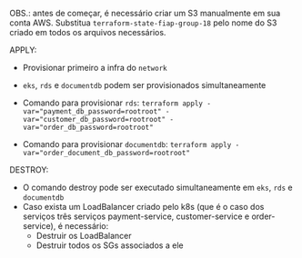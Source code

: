OBS.: antes de começar, é necessário criar um S3 manualmente em sua conta AWS. Substitua `terraform-state-fiap-group-18` pelo nome do S3 criado em todos os arquivos necessários.

APPLY:
- Provisionar primeiro a infra do `network`
- `eks`, `rds` e `documentdb` podem ser provisionados simultaneamente

- Comando para provisionar `rds`: `terraform apply -var="payment_db_password=rootroot" -var="customer_db_password=rootroot" -var="order_db_password=rootroot"`

- Comando para provisionar `documentdb`:
`terraform apply -var="order_document_db_password=rootroot"`

DESTROY:
- O comando destroy pode ser executado simultaneamente em `eks`, `rds` e `documentdb`
- Caso exista um LoadBalancer criado pelo k8s (que é o caso dos serviços três serviços payment-service, customer-service e order-service), é necessário:
  - Destruir os LoadBalancer
  - Destruir todos os SGs associados a ele

